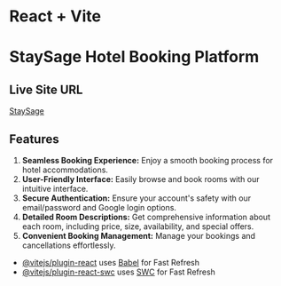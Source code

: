 # React + Vite
# StaySage Hotel Booking Platform

## Live Site URL
[StaySage](https://hotel-booking-auth-4602f.web.app/)

## Features
1. **Seamless Booking Experience:** Enjoy a smooth booking process for hotel accommodations.
2. **User-Friendly Interface:** Easily browse and book rooms with our intuitive interface.
3. **Secure Authentication:** Ensure your account's safety with our email/password and Google login options.
4. **Detailed Room Descriptions:** Get comprehensive information about each room, including price, size, availability, and special offers.
5. **Convenient Booking Management:** Manage your bookings and cancellations effortlessly.


- [@vitejs/plugin-react](https://github.com/vitejs/vite-plugin-react/blob/main/packages/plugin-react/README.md) uses [Babel](https://babeljs.io/) for Fast Refresh
- [@vitejs/plugin-react-swc](https://github.com/vitejs/vite-plugin-react-swc) uses [SWC](https://swc.rs/) for Fast Refresh
